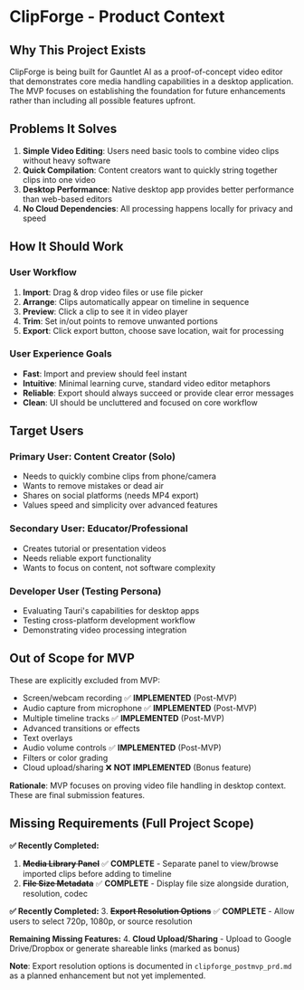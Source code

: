 # ClipForge - Product Context

## Why This Project Exists
ClipForge is being built for Gauntlet AI as a proof-of-concept video editor that demonstrates core media handling capabilities in a desktop application. The MVP focuses on establishing the foundation for future enhancements rather than including all possible features upfront.

## Problems It Solves
1. **Simple Video Editing**: Users need basic tools to combine video clips without heavy software
2. **Quick Compilation**: Content creators want to quickly string together clips into one video
3. **Desktop Performance**: Native desktop app provides better performance than web-based editors
4. **No Cloud Dependencies**: All processing happens locally for privacy and speed

## How It Should Work
### User Workflow
1. **Import**: Drag & drop video files or use file picker
2. **Arrange**: Clips automatically appear on timeline in sequence
3. **Preview**: Click a clip to see it in video player
4. **Trim**: Set in/out points to remove unwanted portions
5. **Export**: Click export button, choose save location, wait for processing

### User Experience Goals
- **Fast**: Import and preview should feel instant
- **Intuitive**: Minimal learning curve, standard video editor metaphors
- **Reliable**: Export should always succeed or provide clear error messages
- **Clean**: UI should be uncluttered and focused on core workflow

## Target Users

### Primary User: Content Creator (Solo)
- Needs to quickly combine clips from phone/camera
- Wants to remove mistakes or dead air
- Shares on social platforms (needs MP4 export)
- Values speed and simplicity over advanced features

### Secondary User: Educator/Professional
- Creates tutorial or presentation videos
- Needs reliable export functionality
- Wants to focus on content, not software complexity

### Developer User (Testing Persona)
- Evaluating Tauri's capabilities for desktop apps
- Testing cross-platform development workflow
- Demonstrating video processing integration

## Out of Scope for MVP
These are explicitly excluded from MVP:
- Screen/webcam recording ✅ **IMPLEMENTED** (Post-MVP)
- Audio capture from microphone ✅ **IMPLEMENTED** (Post-MVP)
- Multiple timeline tracks ✅ **IMPLEMENTED** (Post-MVP)
- Advanced transitions or effects
- Text overlays
- Audio volume controls ✅ **IMPLEMENTED** (Post-MVP)
- Filters or color grading
- Cloud upload/sharing ❌ **NOT IMPLEMENTED** (Bonus feature)

**Rationale**: MVP focuses on proving video file handling in desktop context. These are final submission features.

## Missing Requirements (Full Project Scope)

**✅ Recently Completed:**
1. ~~**Media Library Panel**~~ ✅ **COMPLETE** - Separate panel to view/browse imported clips before adding to timeline
2. ~~**File Size Metadata**~~ ✅ **COMPLETE** - Display file size alongside duration, resolution, codec

**✅ Recently Completed:**
3. ~~**Export Resolution Options**~~ ✅ **COMPLETE** - Allow users to select 720p, 1080p, or source resolution

**Remaining Missing Features:**
4. **Cloud Upload/Sharing** - Upload to Google Drive/Dropbox or generate shareable links (marked as bonus)

**Note**: Export resolution options is documented in `clipforge_postmvp_prd.md` as a planned enhancement but not yet implemented.

